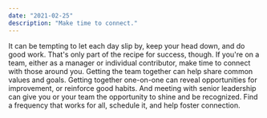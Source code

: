 ```yaml
---
date: "2021-02-25"
description: "Make time to connect."
---
```


It can be tempting to let each day slip by, keep your head down, and do good work. That's only part of the recipe for success, though. If you're on a team, either as a manager or individual contributor, make time to connect with those around you. Getting the team together can help share common values and goals. Getting together one-on-one can reveal opportunities for improvement, or reinforce good habits. And meeting with senior leadership can give you or your team the opportunity to shine and be recognized. Find a frequency that works for all, schedule it, and help foster connection.